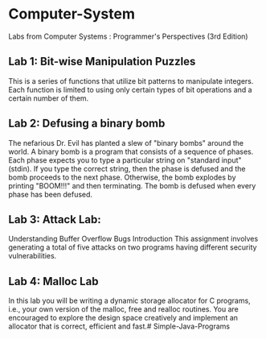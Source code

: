 # Computer-System


Labs from Computer Systems : Programmer's Perspectives (3rd Edition)

## Lab 1: Bit-wise Manipulation Puzzles
This is a series of functions that utilize bit patterns to manipulate integers. Each function is limited to using only certain types of bit operations and a certain number of them.


## Lab 2: Defusing a binary bomb
The nefarious Dr. Evil has planted a slew of "binary bombs" around the world. A binary bomb is a program that consists of a sequence of phases. Each phase expects you to type a particular string on "standard input" (stdin). If you type the correct string, then the phase is defused and the bomb proceeds to the next phase. Otherwise, the bomb explodes by printing "BOOM!!!" and then terminating. The bomb is defused when every phase has been defused.


## Lab 3: Attack Lab:
Understanding Buffer Overflow Bugs Introduction This assignment involves generating a total of five attacks on two programs having different security vulnerabilities. 


## Lab 4: Malloc Lab
In this lab you will be writing a dynamic storage allocator for C programs, i.e., your own version of the malloc, free and realloc routines. You are encouraged to explore the design space creatively and implement an allocator that is correct, efficient and fast.# Simple-Java-Programs
